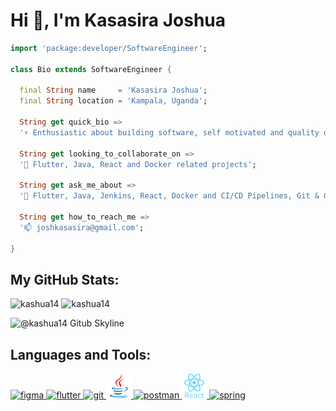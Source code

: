 # Hi 👋, I'm Kasasira Joshua

```dart
import 'package:developer/SoftwareEngineer';

class Bio extends SoftwareEngineer {

  final String name     = 'Kasasira Joshua';
  final String location = 'Kampala, Uganda';

  String get quick_bio => 
  '⚡ Enthusiastic about building software, self motivated and quality oriented engineer';

  String get looking_to_collaborate_on =>
  '👯 Flutter, Java, React and Docker related projects';

  String get ask_me_about =>  
  '💬 Flutter, Java, Jenkins, React, Docker and CI/CD Pipelines, Git & GitHub';

  String get how_to_reach_me => 
  '📫 joshkasasira@gmail.com';
  
}
```

## My GitHub Stats:
<p>
  <img src="https://github-readme-stats.vercel.app/api?username=kashua14&theme=dracula&show_icons=true" alt="kashua14" height="200" width="350"/>
  <img src="http://github-readme-streak-stats.herokuapp.com?user=kashua14&theme=dracula&hide_border=false" alt ="kashua14" height="200" width="350"/>
  <!--<img src="https://github-readme-stats.vercel.app/api/top-langs?username=kashua14&theme=dracula&show_icons=true&locale=en&layout=compact" alt="kashua14" height="300" width="250"/> -->
</p>
<p>
  <img src="https://github.com/kashua14/kashua14/blob/main/ezgif.com-gif-maker.gif" alt="@kashua14 Gitub Skyline" height="300" width="300"/>
</p>


## Languages and Tools:
<p align="left"> 
  <a href="https://www.figma.com/" target="_blank" rel="noreferrer"> 
    <img src="https://www.vectorlogo.zone/logos/figma/figma-icon.svg" alt="figma" width="40" height="40"/> 
  </a>  
  <a href="https://flutter.dev" target="_blank" rel="noreferrer"> 
    <img src="https://www.vectorlogo.zone/logos/flutterio/flutterio-icon.svg" alt="flutter" width="40" height="40"/> 
  </a> 
  <a href="https://git-scm.com/" target="_blank" rel="noreferrer"> 
    <img src="https://www.vectorlogo.zone/logos/git-scm/git-scm-icon.svg" alt="git" width="40" height="40"/> 
  </a> 
  <a href="https://www.java.com" target="_blank" rel="noreferrer"> 
    <img src="https://raw.githubusercontent.com/devicons/devicon/master/icons/java/java-original.svg" alt="java" width="40" height="40"/> 
  </a> 
  <a href="https://postman.com" target="_blank" rel="noreferrer"> 
    <img src="https://www.vectorlogo.zone/logos/getpostman/getpostman-icon.svg" alt="postman" width="40" height="40"/> 
  </a> 
  <a href="https://reactjs.org/" target="_blank" rel="noreferrer"> 
    <img src="https://raw.githubusercontent.com/devicons/devicon/master/icons/react/react-original-wordmark.svg" alt="react" width="40" height="40"/> 
  </a> 
  <a href="https://spring.io/" target="_blank" rel="noreferrer"> 
    <img src="https://www.vectorlogo.zone/logos/springio/springio-icon.svg" alt="spring" width="40" height="40"/> 
  </a> 
</p>

